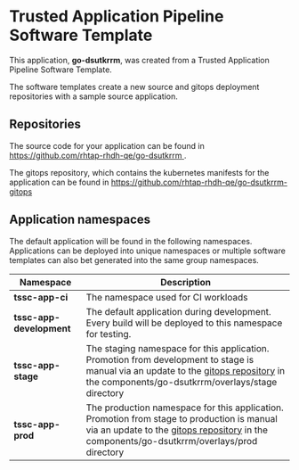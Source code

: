 # Trusted Application Pipeline Software Template

This application, **go-dsutkrrm**, was created from a Trusted Application Pipeline Software Template.

The software templates create a new source and gitops deployment repositories with a sample source application. 

## Repositories

The source code for your application can be found in [https://github.com/rhtap-rhdh-qe/go-dsutkrrm ](https://github.com/rhtap-rhdh-qe/go-dsutkrrm ).
 
The gitops repository, which contains the kubernetes manifests for the application can be found in 
[https://github.com/rhtap-rhdh-qe/go-dsutkrrm-gitops ](https://github.com/rhtap-rhdh-qe/go-dsutkrrm-gitops ) 

## Application namespaces 

The default application will be found in the following namespaces. Applications can be deployed into unique namespaces or multiple software templates can also bet generated into the same group namespaces.  

|  Namespace   |  Description   |  
| -------- | -------- |
| **tssc-app-ci** | The namespace used for CI workloads |
| **tssc-app-development** | The default application during development. Every build will be deployed to this namespace for testing. |
| **tssc-app-stage** | The staging namespace for this application. Promotion from development to stage is manual via an update to the [gitops repository](https://github.com/rhtap-rhdh-qe/go-dsutkrrm-gitops ) in the components/go-dsutkrrm/overlays/stage directory |
| **tssc-app-prod** | The production namespace for this application. Promotion from stage to production is manual via an update to the [gitops repository](https://github.com/rhtap-rhdh-qe/go-dsutkrrm-gitops ) in the components/go-dsutkrrm/overlays/prod directory |